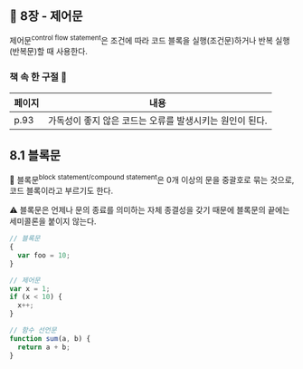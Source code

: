 ## 🔖 8장 - 제어문

제어문<sup>control flow statement</sup>은 조건에 따라 코드 블록을 실행(조건문)하거나 반복 실행(반복문)할 때 사용한다.

### 책 속 한 구절 📖

| 페이지  | 내용                               |
|------|----------------------------------|
| p.93 | 가독성이 좋지 않은 코드는 오류를 발생시키는 원인이 된다. |

## 8.1 블록문

📌 블록문<sup>block statement/compound statement</sup>은 0개 이상의 문을 중괄호로 묶는 것으로,
코드 블록이라고 부르기도 한다.

⚠️ 블록문은 언제나 문의 종료를 의미하는 자체 종결성을 갖기 때문에 블록문의 끝에는 세미콜론을 붙이지 않는다.

```javascript
// 블록문
{
  var foo = 10;
}

// 제어문
var x = 1;
if (x < 10) {
  x++;
}

// 함수 선언문
function sum(a, b) {
  return a + b;
}
```
